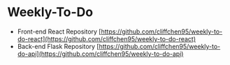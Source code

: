 # Weekly-To-Do
- Front-end React Repository
[https://github.com/cliffchen95/weekly-to-do-react](https://github.com/cliffchen95/weekly-to-do-react)
- Back-end Flask Repository
[https://github.com/cliffchen95/weekly-to-do-api](https://github.com/cliffchen95/weekly-to-do-api)
